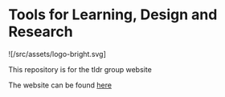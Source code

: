 # Tools for Learning, Design and Research

![/src/assets/logo-bright.svg]

This repository is for the tldr group website

The website can be found [here](https://tldr-group.github.io/)
